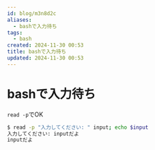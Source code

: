 ```yaml
---
id: blog/m3n8d2c
aliases:
  - bashで入力待ち
tags:
  - bash
created: 2024-11-30 00:53
title: bashで入力待ち
updated: 2024-11-30 00:53
---
```


# bashで入力待ち

`read -p`でOK

```bash
$ read -p "入力してください: " input; echo $input
入力してください: inputだよ
inputだよ
```
